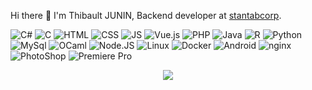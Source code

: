 Hi there 👋 I'm Thibault JUNIN, Backend developer at [stantabcorp](https://stantabcorp.com).

![C#](https://img.shields.io/badge/-C%23-239120?logo=c+sharp&logoColor=white)
![C](https://img.shields.io/badge/-C-a8b9cc?logo=c&logoColor=white)
![HTML](https://img.shields.io/badge/-HTML-e34f26?logo=html5&logoColor=white)
![CSS](https://img.shields.io/badge/-CSS-1572b6?logo=css3&logoColor=white)
![JS](https://img.shields.io/badge/-javascript-f7df1e?logo=javascript&logoColor=white)
![Vue.js](https://img.shields.io/badge/-Vue.js-4fc08d?logo=vue.js&logoColor=white)
![PHP](https://img.shields.io/badge/-php-777bb4?logo=php&logoColor=white)
![Java](https://img.shields.io/badge/-java-007396?logo=java&logoColor=white)
![R](https://img.shields.io/badge/-r-276dc3?logo=r&logoColor=white)
![Python](https://img.shields.io/badge/-python-3776ab?logo=python&logoColor=white)
![MySql](https://img.shields.io/badge/-mysql-4479a1?logo=mysql&logoColor=white)
![OCaml](https://img.shields.io/badge/-OCaml-f08a2b?logo=ocaml&logoColor=white)
![Node.JS](https://img.shields.io/badge/-Node.js-339933?logo=node.js&logoColor=white)
![Linux](https://img.shields.io/badge/-Linux-fcc624?logo=linux&logoColor=white)
![Docker](https://img.shields.io/badge/-docker-2496ed?logo=docker&logoColor=white)
![Android](https://img.shields.io/badge/-android-3ddc84?logo=android&logoColor=white)
![nginx](https://img.shields.io/badge/-nginx-269539?logo=nginx&logoColor=white)
![PhotoShop](https://img.shields.io/badge/-Adobe%20Photoshop-31a8ff?logo=adobe+photoshop&logoColor=white)
![Premiere Pro](https://img.shields.io/badge/-Adobe%20Premiere%20Pro-ea77ff?logo=adobe+premiere+pro&logoColor=white)

<p align="center"><img src="https://github-readme-stats.vercel.app/api/top-langs/?username=thibaultjunin&layout=compact"></p>

<!--
**thibaultjunin/thibaultjunin** is a ✨ _special_ ✨ repository because its `README.md` (this file) appears on your GitHub profile.

Here are some ideas to get you started:

- 🔭 I’m currently working on ...
- 🌱 I’m currently learning ...
- 👯 I’m looking to collaborate on ...
- 🤔 I’m looking for help with ...
- 💬 Ask me about ...
- 📫 How to reach me: ...
- 😄 Pronouns: ...
- ⚡ Fun fact: ...
-->
